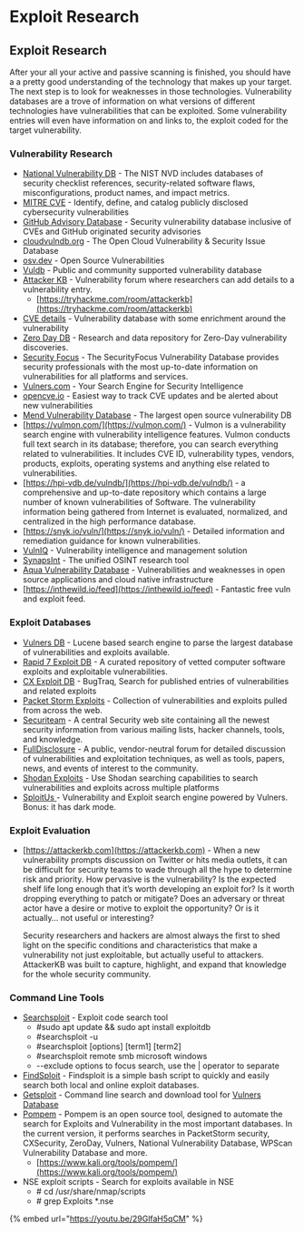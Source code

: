 # Exploit Research

## Exploit Research

After your all your active and passive scanning is finished, you should have a a pretty good understanding of the technology that makes up your target. The next step is to look for weaknesses in those technologies. Vulnerability databases are a trove of information on what versions of different technologies have vulnerabilities that can be exploited. Some vulnerability entries will even have information on and links to, the exploit coded for the target vulnerability.

### Vulnerability Research

* [National Vulnerability DB](https://nvd.nist.gov/) - The NIST NVD includes databases of security checklist references, security-related software flaws, misconfigurations, product names, and impact metrics.
* [MITRE CVE](https://cve.mitre.org/cve/search\_cve\_list.html) - Identify, define, and catalog publicly disclosed cybersecurity vulnerabilities
* [GitHub Advisory Database](https://github.com/advisories) - Security vulnerability database inclusive of CVEs and GitHub originated security advisories
* [cloudvulndb.org](https://www.cloudvulndb.org/) - The Open Cloud Vulnerability & Security Issue Database
* [osv.dev](https://osv.dev/list) - Open Source Vulnerabilities
* [Vuldb](https://vuldb.com/) - Public and community supported vulnerability database
* [Attacker KB](https://attackerkb.com/) - Vulnerability forum where researchers can add details to a vulnerability entry.
  * [https://tryhackme.com/room/attackerkb](https://tryhackme.com/room/attackerkb)
* [CVE details](https://www.cvedetails.com/) - Vulnerability database with some enrichment around the vulnerability
* [Zero Day DB](https://www.zero-day.cz/database/) - Research and data repository for Zero-Day vulnerability discoveries.
* [Security Focus](https://www.securityfocus.com/vulnerabilities) - The SecurityFocus Vulnerability Database provides security professionals with the most up-to-date information on vulnerabilities for all platforms and services.
* [Vulners.com](https://vulners.com/) - Your Search Engine for Security Intelligence
* [opencve.io](https://www.opencve.io/cve) - Easiest way to track CVE updates and be alerted about new vulnerabilities
* [Mend Vulnerability Database](https://www.mend.io/vulnerability-database/) - The largest open source vulnerability DB
* [https://vulmon.com/](https://vulmon.com/) - Vulmon is a vulnerability search engine with vulnerability intelligence features. Vulmon conducts full text search in its database; therefore, you can search everything related to vulnerabilities. It includes CVE ID, vulnerability types, vendors, products, exploits, operating systems and anything else related to vulnerabilities.
* [https://hpi-vdb.de/vulndb/](https://hpi-vdb.de/vulndb/) - a comprehensive and up-to-date repository which contains a large number of known vulnerabilities of Software. The vulnerability information being gathered from Internet is evaluated, normalized, and centralized in the high performance database.
* [https://snyk.io/vuln/](https://snyk.io/vuln/) - Detailed information and remediation guidance for known vulnerabilities.
* [VulnIQ](https://vulniq.com/) - Vulnerability intelligence and management solution
* [SynapsInt](https://synapsint.com/) - The unified OSINT research tool
* [Aqua Vulnerability Database](https://avd.aquasec.com/) - Vulnerabilities and weaknesses in open source applications and cloud native infrastructure
* [https://inthewild.io/feed](https://inthewild.io/feed) - Fantastic free vuln and exploit feed.

### Exploit Databases

* [Vulners DB](https://vulners.com) - Lucene based search engine to parse the largest database of vulnerabilities and exploits available.
* [Rapid 7 Exploit DB](https://www.rapid7.com/db/) - A curated repository of vetted computer software exploits and exploitable vulnerabilities.
* [CX Exploit DB](https://cxsecurity.com/exploit/) - BugTraq, Search for published entries of vulnerabilities and related exploits
* [Packet Storm Exploits](https://packetstormsecurity.com/files/tags/exploit/) - Collection of vulnerabilities and exploits pulled from across the web.
* [Securiteam](https://securiteam.com/) - A central Security web site containing all the newest security information from various mailing lists, hacker channels, tools, and knowledge.
* [FullDisclosure](https://seclists.org/fulldisclosure/) - A public, vendor-neutral forum for detailed discussion of vulnerabilities and exploitation techniques, as well as tools, papers, news, and events of interest to the community.
* [Shodan Exploits](https://exploits.shodan.io/welcome) - Use Shodan searching capabilities to search vulnerabilities and exploits across multiple platforms
* [SploitUs ](https://sploitus.com/) - Vulnerability and Exploit search engine powered by Vulners. Bonus: it has dark mode.

### Exploit Evaluation

*   [https://attackerkb.com](https://attackerkb.com) - When a new vulnerability prompts discussion on Twitter or hits media outlets, it can be difficult for security teams to wade through all the hype to determine risk and priority. How pervasive is the vulnerability? Is the expected shelf life long enough that it’s worth developing an exploit for? Is it worth dropping everything to patch or mitigate? Does an adversary or threat actor have a desire or motive to exploit the opportunity? Or is it actually… not useful or interesting?

    Security researchers and hackers are almost always the first to shed light on the specific conditions and characteristics that make a vulnerability not just exploitable, but actually useful to attackers. AttackerKB was built to capture, highlight, and expand that knowledge for the whole security community.

### Command Line Tools

* [Searchsploit](https://www.exploit-db.com/searchsploit) - Exploit code search tool
  * \#sudo apt update && sudo apt install exploitdb&#x20;
  * \#searchsploit -u&#x20;
  * \#searchsploit \[options] \[term1] \[term2]&#x20;
  * \#searchsploit remote smb microsoft windows&#x20;
  * \--exclude options to focus search, use the | operator to separate
* [FindSploit](https://github.com/1N3/Findsploit) - Findsploit is a simple bash script to quickly and easily search both local and online exploit databases.
* [Getsploit](https://github.com/vulnersCom/getsploit) - Command line search and download tool for [Vulners Database](https://vulners.com)
* [Pompem](https://github.com/rfunix/Pompem) - Pompem is an open source tool, designed to automate the search for Exploits and Vulnerability in the most important databases. In the current version, it performs searches in PacketStorm security, CXSecurity, ZeroDay, Vulners, National Vulnerability Database, WPScan Vulnerability Database and more.
  * [https://www.kali.org/tools/pompem/](https://www.kali.org/tools/pompem/)
* NSE exploit scripts  - Search for exploits available in NSE
  * \# cd /usr/share/nmap/scripts&#x20;
  * \# grep Exploits \*.nse

{% embed url="https://youtu.be/29GlfaH5qCM" %}
